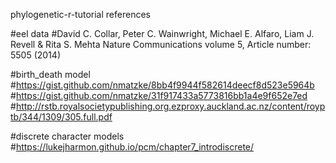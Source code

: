  phylogenetic-r-tutorial references
 
 #eel data 
 #David C. Collar, Peter C. Wainwright, Michael E. Alfaro, Liam J. Revell & Rita S. Mehta Nature Communications volume 5, Article number: 5505 (2014)
 
 #birth_death model
 #https://gist.github.com/nmatzke/8bb4f9944f582614deecf8d523e5964b
 #https://gist.github.com/nmatzke/31f917433a5773816bb1a4e9f652e7ed
 #http://rstb.royalsocietypublishing.org.ezproxy.auckland.ac.nz/content/royptb/344/1309/305.full.pdf

 #discrete character models
 #https://lukejharmon.github.io/pcm/chapter7_introdiscrete/
